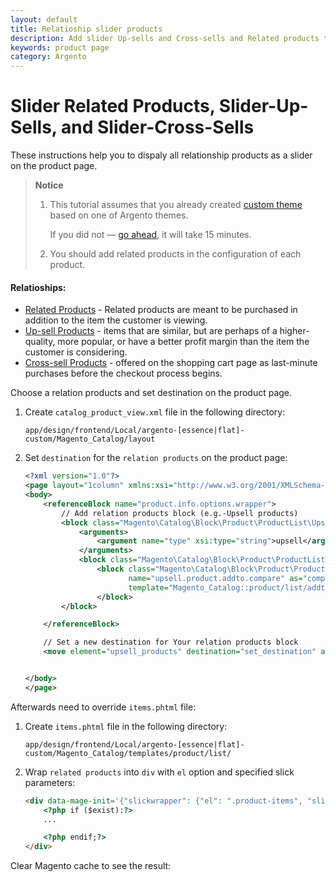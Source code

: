 ```yaml
---
layout: default
title: Relatioship slider products
description: Add slider Up-sells and Cross-sells and Related products to the product page
keywords: product page
category: Argento
---
```


# Slider Related Products, Slider-Up-Sells, and Slider-Cross-Sells

These instructions help you to dispaly all relationship products as a slider on the product page.

> **Notice**
>
> 1. This tutorial assumes that you already created [custom theme](../custom-theme/)
>    based on one of Argento themes.
>
>    If you did not &mdash; [go ahead](../custom-theme/), it will take 15 minutes.
>
> 2. You should add related products in the configuration of each product.

#### Relatioships:
- [Related Products](https://docs.magento.com/m2/ce/user_guide/catalog/settings-advanced-related-products.html) - Related products are meant to be purchased in addition to the item the customer is viewing.
- [Up-sell Products](https://docs.magento.com/m2/ce/user_guide/catalog/settings-advanced-up-sells.html) - items that are similar, but are perhaps of a higher-quality, more popular, or have a better profit margin than the item the customer is considering.
- [Cross-sell Products](https://docs.magento.com/m2/ce/user_guide/catalog/settings-advanced-cross-sells.html) - offered on the shopping cart page as last-minute purchases before the checkout process begins.

Choose a relation products and set destination on the product page.

 1. Create `catalog_product_view.xml` file in the following directory:

    ```
    app/design/frontend/Local/argento-[essence|flat]-custom/Magento_Catalog/layout
    ```
 2. Set `destination` for the `relation products` on the product page:

    ```xml
    <?xml version="1.0"?>
    <page layout="1column" xmlns:xsi="http://www.w3.org/2001/XMLSchema-instance" xsi:noNamespaceSchemaLocation="urn:magento:framework:View/Layout/etc/page_configuration.xsd">
    <body>
        <referenceBlock name="product.info.options.wrapper">
            // Add relation products block (e.g.-Upsell products)
            <block class="Magento\Catalog\Block\Product\ProductList\Upsell" name="upsell_products" template="Magento_Catalog::product/list/items.phtml" after="-">
                <arguments>
                    <argument name="type" xsi:type="string">upsell</argument>
                </arguments>
                <block class="Magento\Catalog\Block\Product\ProductList\Item\Container" name="upsell.product.addto" as="addto">
                    <block class="Magento\Catalog\Block\Product\ProductList\Item\AddTo\Compare"
                           name="upsell.product.addto.compare" as="compare"
                           template="Magento_Catalog::product/list/addto/compare.phtml"/>
                    </block>
            </block>

        </referenceBlock>

        // Set a new destination for Your relation products block
        <move element="upsell_products" destination="set_destination" after="-"/>


    </body>
    </page>
    ```

 Afterwards need to override `items.phtml` file:

 1. Create `items.phtml` file in the following directory:

    ```
    app/design/frontend/Local/argento-[essence|flat]-custom/Magento_Catalog/templates/product/list/
    ```

 2. Wrap `related products` into `div` with `el` option and specified slick parameters:

    ```html
    <div data-mage-init='{"slickwrapper": {"el": ".product-items", "slidesToShow": 5, "slidesToScroll": 5, "dots": true}}'>
        <?php if ($exist):?>
        ...

        <?php endif;?>
    </div>
    ```

Clear Magento cache to see the result:

